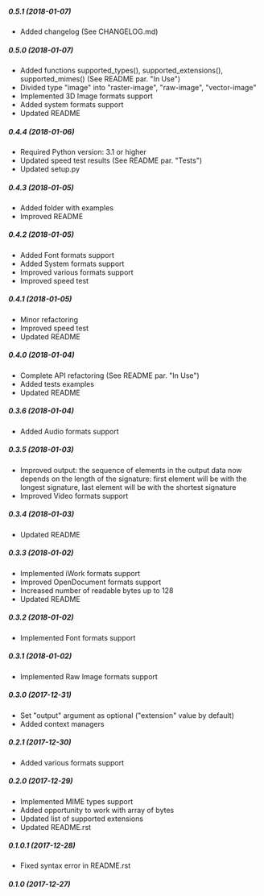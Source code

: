 ##### 0.5.1 (2018-01-07)

- Added changelog (See CHANGELOG.md)

##### 0.5.0 (2018-01-07)

- Added functions supported_types(), supported_extensions(), supported_mimes() (See README par. "In Use")
- Divided type "image" into "raster-image", "raw-image", "vector-image"
- Implemented 3D Image formats support
- Added system formats support
- Updated README

##### 0.4.4 (2018-01-06)

- Required Python version: 3.1 or higher
- Updated speed test results (See README par. "Tests")
- Updated setup.py

##### 0.4.3 (2018-01-05)

- Added folder with examples
- Improved README

##### 0.4.2 (2018-01-05)

- Added Font formats support
- Added System formats support
- Improved various formats support
- Improved speed test

##### 0.4.1 (2018-01-05)

- Minor refactoring
- Improved speed test
- Updated README

##### 0.4.0 (2018-01-04)

- Complete API refactoring (See README par. "In Use")
- Added tests examples
- Updated README

##### 0.3.6 (2018-01-04)

- Added Audio formats support

##### 0.3.5 (2018-01-03)

- Improved output: the sequence of elements in the output data now depends on the length of the signature: first element will be with the longest signature, last element will be with the shortest signature
- Improved Video formats support

##### 0.3.4 (2018-01-03)

- Updated README

##### 0.3.3 (2018-01-02)

- Implemented iWork formats support
- Improved OpenDocument formats support
- Increased number of readable bytes up to 128
- Updated README

##### 0.3.2 (2018-01-02)

- Implemented Font formats support

##### 0.3.1 (2018-01-02)

- Implemented Raw Image formats support

##### 0.3.0 (2017-12-31)

- Set "output" argument as optional ("extension" value by default)
- Added context managers

##### 0.2.1 (2017-12-30)

- Added various formats support

##### 0.2.0 (2017-12-29)

- Implemented MIME types support
- Added opportunity to work with array of bytes
- Updated list of supported extensions
- Updated README.rst

##### 0.1.0.1 (2017-12-28)

- Fixed syntax error in README.rst

##### 0.1.0 (2017-12-27)